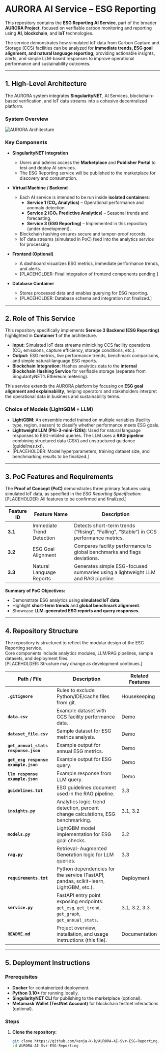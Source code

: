# AURORA AI Service – ESG Reporting

This repository contains the **ESG Reporting AI Service**, part of the broader **AURORA Project**, focused on verifiable carbon monitoring and reporting using **AI**, **blockchain**, and **IoT** technologies.

The service demonstrates how simulated IoT data from Carbon Capture and Storage (CCS) facilities can be analyzed for **immediate trends, ESG goal alignment, and natural language reporting**, providing actionable insights, alerts, and simple LLM-based responses to improve operational performance and sustainability outcomes.

---

## 1. High-Level Architecture

The AURORA system integrates **SingularityNET**, AI Services, blockchain-based verification, and IoT data streams into a cohesive decentralized platform.

### System Overview
![AURORA Architecture](Architecture.jpg)

### Key Components
- **SingularityNET Integration**
  - Users and admins access the **Marketplace** and **Publisher Portal** to test and deploy AI services.
  - The ESG Reporting service will be published to the marketplace for discovery and consumption.

- **Virtual Machine / Backend**
  - Each AI service is intended to be run inside **isolated containers**:
    - **Service 1 (CO₂ Analytics)** – Operational performance and anomaly detection.
    - **Service 2 (CO₂ Predictive Analytics)** – Seasonal trends and forecasting.
    - **Service 3 (ESG Reporting)** – Implemented in this repository (under development).
  - Blockchain hashing ensures secure and tamper-proof records.
  - IoT data streams (simulated in PoC) feed into the analytics service for processing.

- **Frontend (Optional)**  
  - A dashboard visualizes ESG metrics, immediate performance trends, and alerts.  
  - [PLACEHOLDER: Final integration of frontend components pending.]  

- **Database Container**  
  - Stores processed data and enables querying for ESG reporting.  
  - [PLACEHOLDER: Database schema and integration not finalized.]  

---

## 2. Role of This Service

This repository specifically implements **Service 3 Backend (ESG Reporting)** highlighted in **Container 1** of the architecture.

- **Input:** Simulated IoT data streams mimicking CCS facility operations (CO₂ emissions, capture efficiency, storage conditions, etc.).  
- **Output:** ESG metrics, live performance trends, benchmark comparisons, and simple natural-language ESG reports.  
- **Blockchain Integration:** Hashes analytics data to the **internal Blockchain Hashing Service** for verifiable storage (separate from SingularityNET’s Ethereum metering).  

This service extends the AURORA platform by focusing on **ESG goal alignment and explainability**, helping operators and stakeholders interpret the operational data in business and sustainability terms.

### Choice of Models (LightGBM + LLM)
- **LightGBM**: An ensemble model trained on multiple variables (facility type, region, season) to classify whether performance meets ESG goals.  
- **Lightweight LLM (Phi-3-mini-128k)**: Used for natural language responses to ESG-related queries. The LLM uses a **RAG pipeline** combining structured data (CSV) and unstructured guidance (guidelines.txt).  
- [PLACEHOLDER: Model hyperparameters, training dataset size, and benchmarking results to be finalized.]  

---

## 3. PoC Features and Requirements

The **Proof of Concept (PoC)** demonstrates three primary features using simulated IoT data, as specified in the *ESG Reporting Specification*:
[PLACEHOLDER: All features to be confirmed and finalized.]

| Feature ID | Feature Name              | Description                                                                 |
|------------|---------------------------|-----------------------------------------------------------------------------|
| **3.1**    | Immediate Trend Detection | Detects short-term trends (“Rising”, “Falling”, “Stable”) in CCS performance metrics. |
| **3.2**    | ESG Goal Alignment        | Compares facility performance to global benchmarks and flags deviations.    |
| **3.3**    | Natural Language Reports  | Generates simple ESG-focused summaries using a lightweight LLM and RAG pipeline. |

**Summary of PoC Objectives:**
- Demonstrate ESG analytics using **simulated IoT data**.  
- Highlight **short-term trends** and **global benchmark alignment**.  
- Showcase **LLM-generated ESG reports and query responses**.  

---

## 4. Repository Structure

The repository is structured to reflect the modular design of the ESG Reporting service.  
Core components include analytics modules, LLM/RAG pipelines, sample datasets, and deployment files.  
[PLACEHOLDER: Structure may change as development continues.]

| Path / File                | Description                                                                                       | Related Features |
|-----------------------------|---------------------------------------------------------------------------------------------------|------------------|
| **`.gitignore`**            | Rules to exclude Python/IDE/cache files from git.                                                 | Housekeeping |
| **`data.csv`**              | Example dataset with CCS facility performance data.                                               | Demo |
| **`dataset_file.csv`**      | Sample dataset for ESG metrics analysis.                                                          | Demo |
| **`get_annual_stats response.json`** | Example output for annual ESG metrics.                                                     | Demo |
| **`get_esg response example.json`**  | Example output for ESG query.                                                              | Demo |
| **`llm response example.json`**      | Example response from LLM query.                                                           | Demo |
| **`guidelines.txt`**        | ESG guidelines document used in the RAG pipeline.                                                 | 3.3 |
| **`insights.py`**           | Analytics logic: trend detection, percent change calculations, ESG benchmarking.                  | 3.1, 3.2 |
| **`models.py`**             | LightGBM model implementation for ESG goal checks.                                                | 3.2 |
| **`rag.py`**                | Retrieval-Augmented Generation logic for LLM queries.                                             | 3.3 |
| **`requirements.txt`**      | Python dependencies for the service (FastAPI, pandas, scikit-learn, LightGBM, etc.).              | Deployment |
| **`service.py`**            | FastAPI entry point exposing endpoints: `get_esg`, `get_trend`, `get_graph`, `get_annual_stats`.   | 3.1, 3.2, 3.3 |
| **`README.md`**             | Project overview, installation, and usage instructions (this file).                               | Documentation |

---

## 5. Deployment Instructions

### Prerequisites
- **Docker** for containerized deployment.  
- **Python 3.10+** for running locally.  
- **SingularityNET CLI** for publishing to the marketplace (optional).  
- **Metamask Wallet (TestNet Account)** for blockchain testnet interactions (optional).  

### Steps

1. **Clone the repository:**
   ```bash
   git clone https://github.com/kenja-k-k/AURORA-AI-Svr-ESG-Reporting.git
   cd AURORA-AI-Svr-ESG-Reporting
